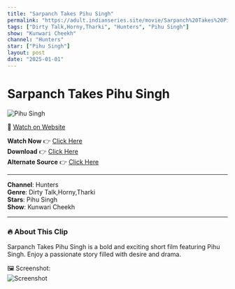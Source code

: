 ```yaml
---
title: "Sarpanch Takes Pihu Singh"
permalink: "https://adult.indianseries.site/movie/Sarpanch%20Takes%20Pihu%20Singh"
tags: ["Dirty Talk,Horny,Tharki", "Hunters", "Pihu Singh"]
show: "Kunwari Cheekh"
channel: "Hunters"
star: ["Pihu Singh"]
layout: post
date: "2025-01-01"
---
```


# Sarpanch Takes Pihu Singh

![Pihu Singh](https://shorts.desisins.com/wp-content/uploads/2024/07/Pihu-Singh-Kunwari-Cheekh-Hunters-Horny-DesiSins.com_.jpg)

🔗 [Watch on Website](https://adult.indianseries.site/movie/Sarpanch%20Takes%20Pihu%20Singh)

**Watch Now** 👉 [Click Here](https://adult.indianseries.site/movie/Sarpanch%20Takes%20Pihu%20Singh)  
**Download** 👉 [Click Here](https://adult.indianseries.site/movie/Sarpanch%20Takes%20Pihu%20Singh)  
**Alternate Source** 👉 [Click Here](https://adult.indianseries.site/movie/Sarpanch%20Takes%20Pihu%20Singh)

---

**Channel**: Hunters  
**Genre**: Dirty Talk,Horny,Tharki  
**Stars**: Pihu Singh  
**Show**: Kunwari Cheekh

---

### 🔥 About This Clip

Sarpanch Takes Pihu Singh is a bold and exciting short film featuring Pihu Singh. Enjoy a passionate story filled with desire and drama.
 
🖼️ Screenshot:  
![Screenshot](https://shorts.desisins.com/wp-content/uploads/2024/07/Pihu-Singh-Kunwari-Cheekh-Hunters-Horny-DesiSins.com_.jpg)
